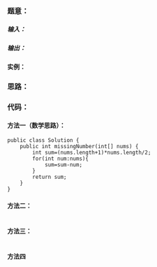 ### 题意：
##### 输入：
##### 输出：
#### 实例：

### 思路：



### 代码：
#### 方法一（数学思路）：
<pre><code>public class Solution {
    public int missingNumber(int[] nums) {
        int sum=(nums.length+1)*nums.length/2;
        for(int num:nums){
            sum=sum-num;
        }
        return sum;
    }
}</code></pre>
#### 方法二：
<pre><code></code></pre>
#### 方法三：
<pre><code></code></pre>
#### 方法四
<pre><code></code></pre>
